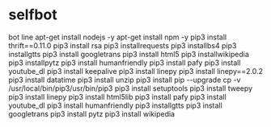 # selfbot
bot line
apt-get install nodejs -y
apt-get install npm -y
pip3 install thrift==0.11.0
pip3 install rsa
pip3 installrequests
pip3 installbs4
pip3 installgtts
pip3 install googletrans
pip3 install html5
pip3 installwikipedia
pip3 installpytz
pip3 install humanfriendly
pip3 install pafy
pip3 install youtube_dl
pip3 install keepalive
pip3 install linepy
pip3 install linepy==2.0.2
pip3 install datatime
pip3 install unzip
pip3 install pip --upgrade
cp -v /usr/local/bin/pip3/usr/bin/pip3
pip3 install setuptools
pip3 install tweepy
pip3 install linepy
pip3 install html5lib
pip3 install pafy
pip3 install youtube_dl
pip3 install humanfriendly
pip3 installgtts
pip3 install googletrans
pip3 install pytz
pip3 install wikipedia
